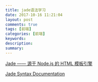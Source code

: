 ```yaml
---
title: jade语法学习
date: 2017-10-16 11:21:04
layout: post
comments: true
tags: [前端]
categories: [前端]
keywords: 
description:
summary: 
---
```


[Jade —— 源于 Node.js 的 HTML 模板引擎](https://segmentfault.com/a/1190000000357534)

[Jade Syntax Documentation](http://naltatis.github.io/jade-syntax-docs/#attributes)